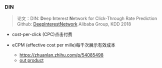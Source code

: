 ### DIN
> 论文：DIN: **D**eep **I**nterest **N**etwork for Click-Through Rate Prediction  
> Github: [DeepInterestNetwork](https://github.com/zhougr1993/DeepInterestNetwork)
> Alibaba Group, KDD 2018  


- cost-per-click (CPC)点击付费
- eCPM (effective cost per mille)每千次展示有效成本

  - https://zhuanlan.zhihu.com/p/54085498
  - [out product](http://link.zhihu.com/?target=https%3A//github.com/zhougr1993/DeepInterestNetwork/issues/54)